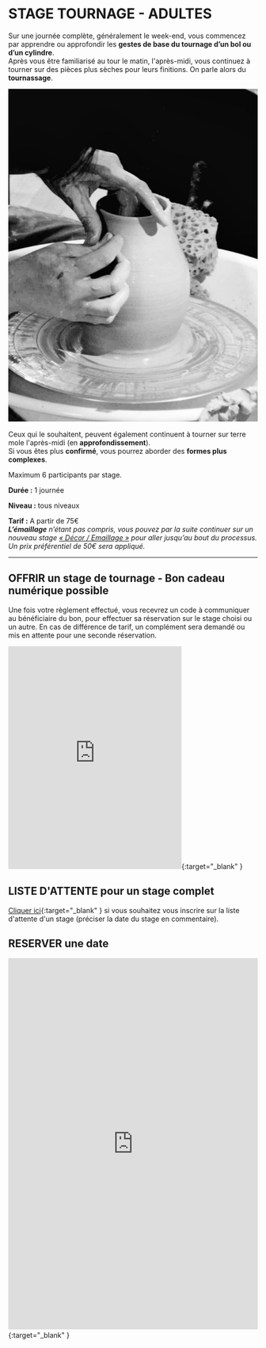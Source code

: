 # STAGE TOURNAGE - ADULTES  

Sur une journée complète, généralement le week-end, vous commencez par apprendre ou approfondir les **gestes de base du tournage d’un bol ou d’un cylindre**.  
Après vous être familiarisé au tour le matin, l'après-midi, vous continuez à tourner sur des pièces plus sèches pour leurs finitions. On parle alors du **tournassage**. 

<img src="/images/tournage-poterie-vase_fans-de-terre.jpeg" class="image-stage">  

Ceux qui le souhaitent, peuvent également continuent à tourner sur terre mole l'après-midi (en **approfondissement**).  
Si vous êtes plus **confirmé**, vous pourrez aborder des **formes plus complexes**.  
  
Maximum 6 participants par stage.  

**Durée :** 1 journée

**Niveau :** tous niveaux  

**Tarif :** A partir de 75€  
_**L’émaillage** n’étant pas compris, vous pouvez par la suite continuer sur un nouveau stage [« Décor / Emaillage »](emaillage_adultes) pour aller jusqu’au bout du processus. Un prix préférentiel de 50€ sera appliqué._  

---
## OFFRIR un stage de tournage - Bon cadeau numérique possible
Une fois votre règlement effectué, vous recevrez un code à communiquer au bénéficiaire du bon, pour effectuer sa réservation sur le stage choisi ou un autre. En cas de différence de tarif, un complément sera demandé ou mis en attente pour une seconde réservation.  
    
<iframe id="haWidget" allowtransparency="true" src="https://www.helloasso.com/associations/fans-de-terre/evenements/bon-cadeau-2023-2024/widget-vignette" style="width: 350px; height: 450px; border: none;"></iframe>{:target="_blank" }  

## LISTE D'ATTENTE pour un stage complet
[Cliquer ici](https://docs.google.com/forms/d/e/1FAIpQLScDnAGxa7UlusJ0sVcahW_FnYDXCc4BQsAE5W8vGXzb9_z4pg/viewform?entry.1318731939&entry.625861564&entry.1682638982&entry.1661862399&entry.635975601){:target="_blank" }       si vous souhaitez vous inscrire sur la liste d'attente d'un stage (préciser la date du stage en commentaire).    

## RESERVER une date

<iframe id="haWidget" allowtransparency="true" scrolling="auto" src="https://www.helloasso.com/associations/fans-de-terre/evenements/stages-tournage-2023-2024/widget" style="width: 100%; height: 750px; border: none;"></iframe>{:target="_blank" }  

